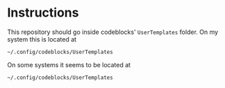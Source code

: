 Instructions
============
This repository should go inside codeblocks' `UserTemplates` folder.
On my system this is located at 

    ~/.config/codeblocks/UserTemplates

On some systems it seems to be located at 

    ~/.config/codeblocks/UserTemplates
